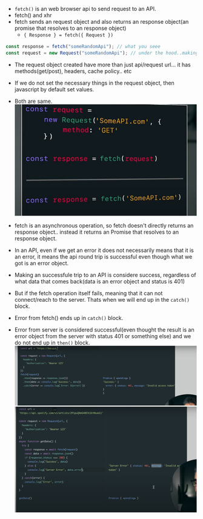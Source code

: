 - `fetch()` is an web browser api to send request to an API.
- fetch() and xhr
- fetch sends an request object and also returns an response object(an promise that resolves to an response object)
  - `{ Response } = fetch({ Request })`

```js
const response = fetch("someRandomApi"); // what you seee
const request = new Request("someRandomApi"); // under the hood..making an request object
```

- The request object created have more than just api/request url... it has methods(get/post), headers, cache policy.. etc
- If we do not set the necessary things in the request object, then javascript by default set values.

- Both are same.
![](images/_009_.png)

- fetch is an asynchronous operation, so fetch doesn't directly returns an response object.. instead it returns an Promise that resolves to an response object.

- In an API, even if we get an error it does not necessarily means that it is an error, it means the api round trip is successful even though what we got is an error object.
- Making an successfule trip to an API is considere success, regardless of what data that comes back(data is an error object and status is 401)
- But if the fetch operation itself fails, meaning that it can not connect/reach to the server. Thats when we will end up in the `catch()` block.
- Error from fetch() ends up in `catch()` block.
- Error from server is considered successful(even thought the result is an error object from the server with status 401 or something else) and we do not end up in `then()` block.
![](images/_010_.png)
![](images/_011_.png)

  